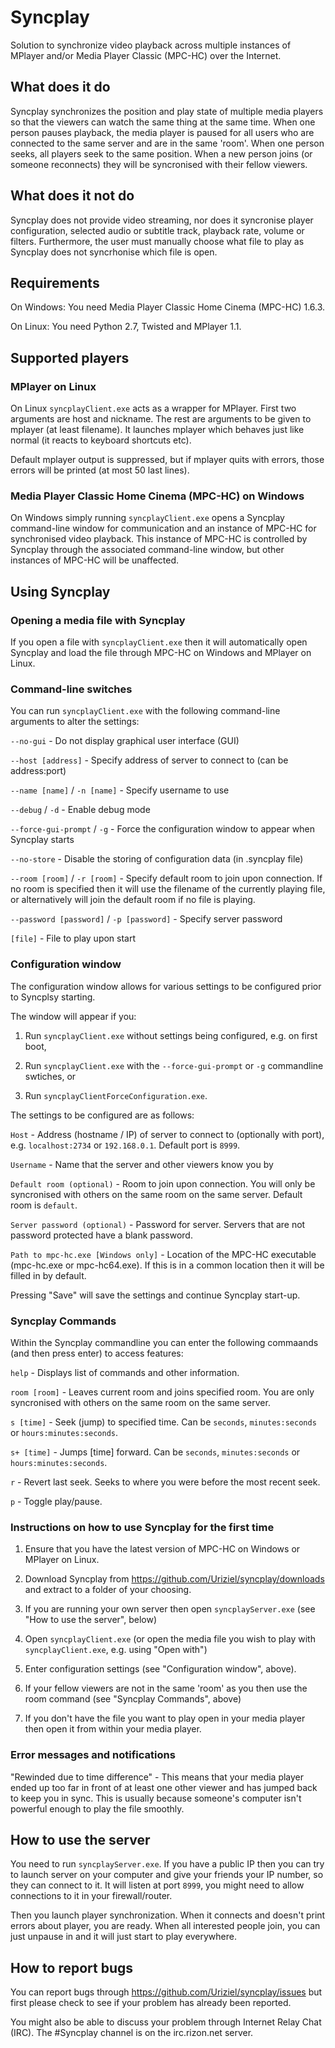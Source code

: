 # Syncplay

Solution to synchronize video playback across multiple instances of MPlayer and/or Media Player Classic (MPC-HC) over the Internet.

## What does it do

Syncplay synchronizes the position and play state of multiple media players so that the viewers can watch the same thing at the same time.
When one person pauses playback, the media player is paused for all users who are connected to the same server and are in the same 'room'.
When one person seeks, all players seek to the same position. When a new person joins (or someone reconnects) they will be syncronised with their fellow viewers.

## What does it not do

Syncplay does not provide video streaming, nor does it syncronise player configuration, selected audio or subtitle track, playback rate, volume or filters. Furthermore, the user must manually choose what file to play as Syncplay does not syncrhonise which file is open.

## Requirements

On Windows: You need Media Player Classic Home Cinema (MPC-HC) 1.6.3.

On Linux: You need Python 2.7, Twisted and MPlayer 1.1.

## Supported players
### MPlayer on Linux

<TO UPDATE>

On Linux `syncplayClient.exe` acts as a wrapper for MPlayer. First two arguments are host and nickname.
The rest are arguments to be given to mplayer (at least filename). It launches mplayer
which behaves just like normal (it reacts to keyboard shortcuts etc).

Default mplayer output is suppressed, but if mplayer quits with errors, those errors
will be printed (at most 50 last lines).

### Media Player Classic Home Cinema (MPC-HC) on Windows

On Windows simply running `syncplayClient.exe` opens a Syncplay command-line window for communication and an instance of MPC-HC for synchronised video playback. This instance of MPC-HC is controlled by Syncplay through the associated command-line window, but other instances of MPC-HC will be unaffected.

## Using Syncplay

### Opening a media file with Syncplay

If you open a file with `syncplayClient.exe` then it will automatically open Syncplay and load the file through MPC-HC on Windows and MPlayer on Linux.

### Command-line switches

You can run `syncplayClient.exe` with the following command-line arguments to alter the settings:

`--no-gui` - Do not display graphical user interface (GUI)

`--host [address]` - Specify address of server to connect to (can be address:port)

`--name [name]` / `-n [name]` - Specify username to use

`--debug` / `-d` - Enable debug mode

`--force-gui-prompt` / `-g` - Force the configuration window to appear when Syncplay starts

`--no-store` - Disable the storing of configuration data (in .syncplay file)

`--room [room]` / `-r [room]` - Specify default room to join upon connection. If no room is specified then it will use the filename of the currently playing file, or alternatively will join the default room if no file is playing.

`--password [password]` / `-p [password]` - Specify server password

`[file]` - File to play upon start

### Configuration window
The configuration window allows for various settings to be configured prior to Syncplsy starting.

The window will appear if you:

1. Run `syncplayClient.exe`  without settings being configured, e.g. on first boot,

2. Run `syncplayClient.exe` with the `--force-gui-prompt` or `-g` commandline swtiches, or

3. Run `syncplayClientForceConfiguration.exe`.

The settings to be configured are as follows:

`Host` - Address (hostname / IP) of server to connect to (optionally with port), e.g. `localhost:2734` or `192.168.0.1`. Default port is `8999`.

`Username` - Name that the server and other viewers know you by

`Default room (optional)` - Room to join upon connection. You will only be syncronised with others on the same room on the same server. Default room is `default`.

`Server password (optional)` - Password for server. Servers that are not password protected have a blank password.

`Path to mpc-hc.exe [Windows only]` - Location of the MPC-HC executable (mpc-hc.exe or mpc-hc64.exe). If this is in a common location then it will be filled in by default.

Pressing "Save" will save the settings and continue Syncplay start-up.

### Syncplay Commands

Within the Syncplay commandline you can enter the following commaands (and then press enter) to access features:

`help` - Displays list of commands and other information.

`room [room]` - Leaves current room and joins specified room. You are only syncronised with others on the same room on the same server.

`s [time]` - Seek (jump) to specified time. Can be `seconds`, `minutes:seconds` or `hours:minutes:seconds`.

`s+ [time]` - Jumps [time] forward. Can be `seconds`, `minutes:seconds` or `hours:minutes:seconds`.

`r` - Revert last seek. Seeks to where you were before the most recent seek.

`p` - Toggle play/pause.

### Instructions on how to use Syncplay for the first time

1. Ensure that you have the latest version of MPC-HC on Windows or MPlayer on Linux.

2. Download Syncplay from https://github.com/Uriziel/syncplay/downloads and extract to a folder of your choosing.

3. If you are running your own server then open `syncplayServer.exe` (see "How to use the server", below)

4. Open `syncplayClient.exe` (or open the media file you wish to play with `syncplayClient.exe`, e.g. using "Open with")

5. Enter configuration settings (see "Configuration window", above).

6. If your fellow viewers are not in the same 'room' as you then use the room command (see "Syncplay Commands", above)

7. If you don't have the file you want to play open in your media player then open it from within your media player.

### Error messages and notifications

"Rewinded due to time difference" - This means that your media player ended up too far in front of at least one other viewer and has jumped back to keep you in sync. This is usually because someone's computer isn't powerful enough to play the file smoothly.
       
## How to use the server

<TO UPDATE>

You need to run `syncplayServer.exe`. If you have a public IP then you can try to launch server on your computer
and give your friends your IP number, so they can connect to it. It will listen at port `8999`, you
might need to allow connections to it in your firewall/router.

Then you launch player synchronization. When it connects and doesn't print errors about player, you are ready.
When all interested people join, you can just unpause in and it will just start to play everywhere.

## How to report bugs

You can report bugs through https://github.com/Uriziel/syncplay/issues but first please check to see if your problem has already been reported.

You might also be able to discuss your problem through Internet Relay Chat (IRC). The #Syncplay channel is on the irc.rizon.net server.
